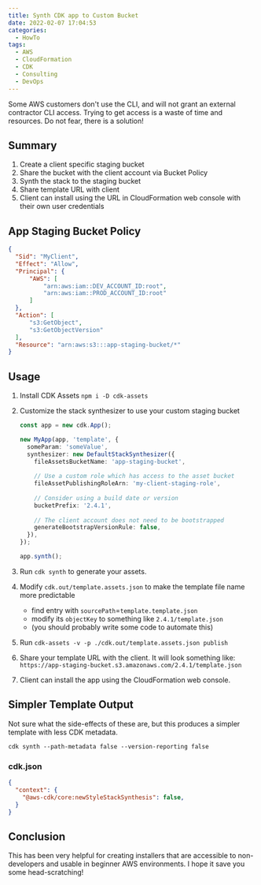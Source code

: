 ```yaml
---
title: Synth CDK app to Custom Bucket
date: 2022-02-07 17:04:53
categories:
  - HowTo
tags:
  - AWS
  - CloudFormation
  - CDK
  - Consulting
  - DevOps
---
```


Some AWS customers don't use the CLI, and will not grant an external contractor CLI access. Trying to get access is a waste of time and resources. Do not fear, there is a solution!

<!-- more -->

## Summary

1. Create a client specific staging bucket
2. Share the bucket with the client account via Bucket Policy
3. Synth the stack to the staging bucket
4. Share template URL with client
5. Client can install using the URL in CloudFormation web console with their own user credentials

## App Staging Bucket Policy

```json
{
  "Sid": "MyClient",
  "Effect": "Allow",
  "Principal": {
      "AWS": [
          "arn:aws:iam::DEV_ACCOUNT_ID:root",
          "arn:aws:iam::PROD_ACCOUNT_ID:root"
      ]
  },
  "Action": [
      "s3:GetObject",
      "s3:GetObjectVersion"
  ],
  "Resource": "arn:aws:s3:::app-staging-bucket/*"
}
```

## Usage

1. Install CDK Assets `npm i -D cdk-assets`
2. Customize the stack synthesizer to use your custom staging bucket

    ```typescript
    const app = new cdk.App();

    new MyApp(app, 'template', {
      someParam: 'someValue',
      synthesizer: new DefaultStackSynthesizer({
        fileAssetsBucketName: 'app-staging-bucket',
        
        // Use a custom role which has access to the asset bucket
        fileAssetPublishingRoleArn: 'my-client-staging-role',
        
        // Consider using a build date or version
        bucketPrefix: '2.4.1',
        
        // The client account does not need to be bootstrapped
        generateBootstrapVersionRule: false,
      }),
    });

    app.synth();
    ```

3. Run `cdk synth` to generate your assets.
4. Modify `cdk.out/template.assets.json` to make the template file name more predictable
    - find entry with `sourcePath`=`template.template.json`
    - modify its `objectKey` to something like `2.4.1/template.json`
    - (you should probably write some code to automate this)
5. Run `cdk-assets -v -p ./cdk.out/template.assets.json publish`
6. Share your template URL with the client. It will look something like:  
  `https://app-staging-bucket.s3.amazonaws.com/2.4.1/template.json`
7. Client can install the app using the CloudFormation web console.

## Simpler Template Output

Not sure what the side-effects of these are, but this produces a simpler template with less CDK metadata.

`cdk synth --path-metadata false --version-reporting false`

### cdk.json

```json
{
  "context": {
    "@aws-cdk/core:newStyleStackSynthesis": false,
  }
}
```

## Conclusion

This has been very helpful for creating installers that are accessible to non-developers and usable in beginner AWS environments. I hope it save you some head-scratching!
